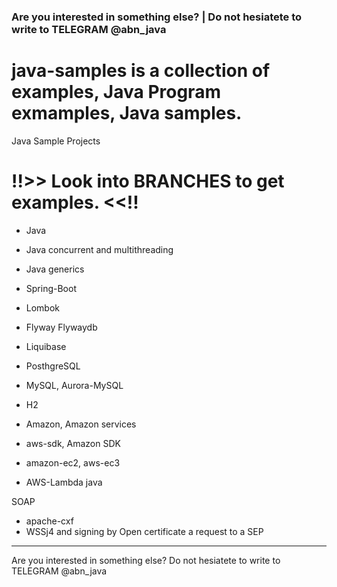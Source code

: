 ### Are you interested in something else? | Do not hesiatete to write to TELEGRAM @abn_java


# java-samples is a collection of examples, Java Program exmamples, Java samples.

Java Sample Projects

# !!>> Look into BRANCHES to get examples. <<!!

* Java 
* Java concurrent and multithreading
* Java generics 

* Spring-Boot
* Lombok
* Flyway Flywaydb 
* Liquibase


* PosthgreSQL
* MySQL, Aurora-MySQL
* H2

* Amazon, Amazon services
* aws-sdk, Amazon SDK
* amazon-ec2, aws-ec3
* AWS-Lambda java

SOAP
* apache-cxf
* WSSj4 and signing by Open certificate a request to a SEP 

---
Are you interested in something else? Do not hesiatete to write to TELEGRAM @abn_java

